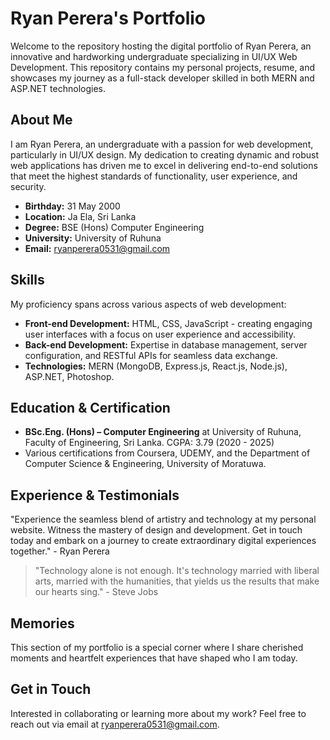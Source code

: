 # Ryan Perera's Portfolio

Welcome to the repository hosting the digital portfolio of Ryan Perera, an innovative and hardworking undergraduate specializing in UI/UX Web Development. This repository contains my personal projects, resume, and showcases my journey as a full-stack developer skilled in both MERN and ASP.NET technologies.

## About Me

I am Ryan Perera, an undergraduate with a passion for web development, particularly in UI/UX design. My dedication to creating dynamic and robust web applications has driven me to excel in delivering end-to-end solutions that meet the highest standards of functionality, user experience, and security.

- **Birthday:** 31 May 2000
- **Location:** Ja Ela, Sri Lanka
- **Degree:** BSE (Hons) Computer Engineering
- **University:** University of Ruhuna
- **Email:** [ryanperera0531@gmail.com](mailto:ryanperera0531@gmail.com)

## Skills

My proficiency spans across various aspects of web development:

- **Front-end Development:** HTML, CSS, JavaScript - creating engaging user interfaces with a focus on user experience and accessibility.
- **Back-end Development:** Expertise in database management, server configuration, and RESTful APIs for seamless data exchange.
- **Technologies:** MERN (MongoDB, Express.js, React.js, Node.js), ASP.NET, Photoshop.

## Education & Certification

- **BSc.Eng. (Hons) – Computer Engineering** at University of Ruhuna, Faculty of Engineering, Sri Lanka. CGPA: 3.79 (2020 - 2025)
- Various certifications from Coursera, UDEMY, and the Department of Computer Science & Engineering, University of Moratuwa.

## Experience & Testimonials

"Experience the seamless blend of artistry and technology at my personal website. Witness the mastery of design and development. Get in touch today and embark on a journey to create extraordinary digital experiences together." - Ryan Perera

> "Technology alone is not enough. It's technology married with liberal arts, married with the humanities, that yields us the results that make our hearts sing." - Steve Jobs

## Memories

This section of my portfolio is a special corner where I share cherished moments and heartfelt experiences that have shaped who I am today.

## Get in Touch

Interested in collaborating or learning more about my work? Feel free to reach out via email at [ryanperera0531@gmail.com](mailto:ryanperera0531@gmail.com).
